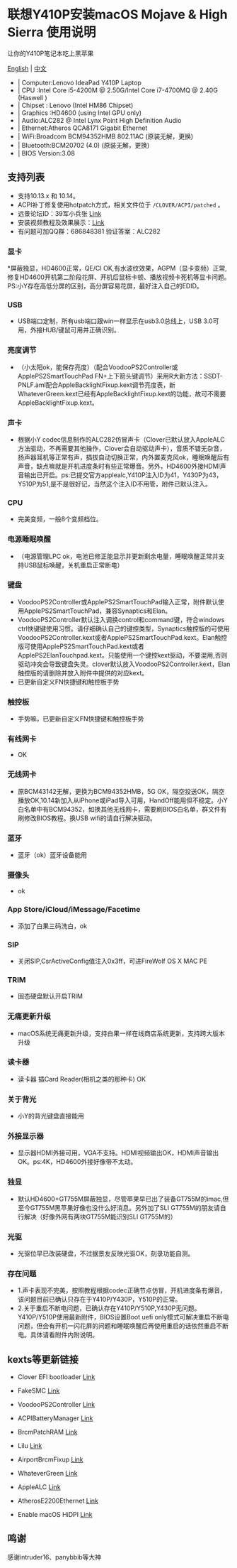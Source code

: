 # 联想Y410P安装macOS Mojave & High Sierra 使用说明

让你的Y410P笔记本吃上黑苹果

[English](README.md) | [中文](README-CN.md)


* | Computer:Lenovo IdeaPad Y410P Laptop
* | CPU :Intel Core i5-4200M @ 2.50G/Intel Core i7-4700MQ @ 2.40G (Haswell )
* | Chipset : Lenovo (Intel HM86 Chipset)
* | Graphics :HD4600 (using Intel GPU only) 
* | Audio:ALC282 @ Intel Lynx Point High Definition Audio
* | Ethernet:Atheros QCA8171 Gigabit Ethernet
* | WiFi:Broadcom BCM94352HMB 802.11AC (原装无解，更换) 
* | Bluetooth:BCM20702 (4.0) (原装无解，更换)          
* | BIOS Version:3.08   



## 支持列表

* 支持10.13.x 和 10.14。
* ACPI补丁修复使用hotpatch方式，相关文件位于 `/CLOVER/ACPI/patched` 。
* 远景论坛ID：39军小兵张 [Link](http://i.pcbeta.com/space-uid-4472739.html)
* 安装视频教程及效果展示：[Link](https://space.bilibili.com/414418614/video)
* 有问题可加QQ群：686848381 验证答案：ALC282


### 显卡
*屏蔽独显，HD4600正常，QE/CI OK,有水波纹效果，AGPM（显卡变频）正常,修复HD4600开机第二阶段花屏、开机后鼠标卡顿、播放视频卡死机等显卡问题。PS:小Y存在高低分屏的区别，高分屏容易花屏，最好注入自己的EDID。

### USB
* USB端口定制，所有usb端口跟win一样显示在usb3.0总线上，USB 3.0可用，外接HUB/键鼠可用并正确识别。

### 亮度调节
* （小太阳ok，能保存亮度）（配合VoodooPS2Controller或ApplePS2SmartTouchPad FN+上下箭头键调节）采用R大新方法：SSDT-PNLF.aml配合AppleBacklightFixup.kext调节亮度表，新WhateverGreen.kext已经有AppleBacklightFixup.kext的功能，故可不需要AppleBacklightFixup.kext。

### 声卡
* 根据小Y codec信息制作的ALC282仿冒声卡（Clover已默认放入AppleALC方法驱动，不再需要其他操作，Clover会自动驱动声卡），音质不错无杂音，扬声器耳机等正常有声，插拔自动切换正常，内外置麦克风ok，睡眠唤醒后有声音，缺点嘛就是开机进度条时有些正常爆音。另外，HD4600外接HDMI声音输出已开启。ps:已提交官方applealc,Y410P注入ID为41，Y430P为43，Y510P为51,是不是很好记，当然这个注入ID不用管，附件已默认注入。

### CPU
* 完美变频，一般8个变频档位。

### 电源睡眠唤醒
* （电源管理LPC ok，电池已修正能显示并更新剩余电量，睡眠唤醒正常并支持USB鼠标唤醒，关机重启正常断电）

### 键盘
* VoodooPS2Controller或ApplePS2SmartTouchPad输入正常，附件默认使用ApplePS2SmartTouchPad，兼容Synaptics和Elan。
* VoodooPS2Controller默认注入调换control和command键，符合windows ctrl快键键使用习惯。请仔细确认自己的键控类型，Synaptics触控版的可使用VoodooPS2Controller.kext或者ApplePS2SmartTouchPad.kext。Elan触控版可使用ApplePS2SmartTouchPad.kext或者ApplePS2ElanTouchpad.kext。只能使用一个键控kext驱动，不要混用,否则驱动冲突会导致键盘失灵。clover默认放入VoodooPS2Controller.kext，Elan触控版的请删除并放入附件中提供的对应kext。
* 已更新自定义FN快捷键和触控板手势

### 触控板
* 手势嘛，已更新自定义FN快捷键和触控板手势

### 有线网卡
* OK

### 无线网卡
* 原BCM43142无解，更换为BCM94352HMB，5G OK，隔空投送OK，隔空播放OK,10.14新加入从iPhone或iPad导入可用，HandOff能用但不稳定。小Y白名单中有BCM94352，如换其他无线网卡，需要刷BIOS白名单，群文件有刷修改BIOS教程。换USB wifi的请自行解决驱动。

### 蓝牙
* 蓝牙（ok）蓝牙设备能用


### 摄像头
* ok

### App Store/iCloud/iMessage/Facetime
* 添加了白果三码洗白，ok


### SIP
* 关闭SIP,CsrActiveConfig值注入0x3ff，可进FireWolf OS X MAC PE

### TRIM
* 固态硬盘默认开启TRIM

### 无痛更新升级
* macOS系统无痛更新升级，支持白果一样在线商店系统更新，支持跨大版本升级

### 读卡器
* 读卡器 插Card Reader(相机之类的那种卡) OK

### 关于背光
* 小Y的背光键盘直接能用

### 外接显示器
* 显示器HDMI外接可用，VGA不支持。HDMI视频输出OK，HDMI声音输出OK。ps:4K，HD4600外接好像带不太动。

### 独显
* 默认HD4600+GT755M屏蔽独显，尽管苹果早已出了装备GT755M的imac,但至今GT755M黑苹果好像也没什么好消息。另外加了SLI GT755M的朋友请自行解决（好像外网有两块GT755M能识别SLI GT755M的）

### 光驱
* 光驱位早已改装硬盘，不过据景友反映光驱OK，刻录功能自测。

### 存在问题
* 1.声卡表现不完美，按照教程根据codec正确节点仿冒，开机进度条有爆音，该问题目前已确认只存在于Y410P/Y430P，Y510P的正常。
* 2.关于重启不断电问题，已确认存在Y410P/Y510P,Y430P无问题。Y410P/Y510P使用最新附件，BIOS设置Boot uefi only模式可解决重启不断电问题，但会有开机一闪花屏的问题和睡眠唤醒后再使用重启的话依然重启不断电。具体请看附件内附说明。

## kexts等更新链接

- Clover EFI bootloader [Link](https://github.com/Dids/clover-builder/releases)

- FakeSMC [Link](https://bitbucket.org/RehabMan/os-x-fakesmc-kozlek/downloads/)

- VoodooPS2Controller [Link](https://bitbucket.org/RehabMan/os-x-acpi-battery-driver/)

- ACPIBatteryManager [Link](https://bitbucket.org/RehabMan/os-x-acpi-battery-driver/)

- BrcmPatchRAM [Link](https://bitbucket.org/RehabMan/os-x-brcmpatchram/downloads/)

- Lilu [Link](https://github.com/acidanthera/Lilu)

- AirportBrcmFixup [Link](https://github.com/acidanthera/AirportBrcmFixup)

- WhateverGreen [Link](https://github.com/acidanthera/WhateverGreen)

- AppleALC [Link](https://github.com/acidanthera/AppleALC)

- AtherosE2200Ethernet [Link](https://github.com/Mieze/AtherosE2200Ethernet)

- Enable macOS HiDPI [Link](https://github.com/xzhih/one-key-hidpi)


## 鸣谢
感谢intruder16、panybbib等大神


